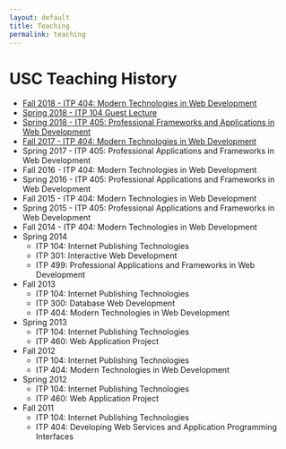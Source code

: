 ```yaml
---
layout: default
title: Teaching
permalink: teaching
---
```


# USC Teaching History

*   [Fall 2018 - ITP 404: Modern Technologies in Web Development](/teaching/2018/itp404)
*   [Spring 2018 - ITP 104 Guest Lecture](https://slides.com/davidtang/itp-104-intro-to-javascript-and-jquery#/)
*   [Spring 2018 - ITP 405: Professional Frameworks and Applications in Web Development](/teaching/2018/itp405)
*   [Fall 2017 - ITP 404: Modern Technologies in Web Development](/teaching/2017/itp404)
*   Spring 2017 - ITP 405: Professional Applications and Frameworks in Web Development
*   Fall 2016 - ITP 404: Modern Technologies in Web Development
*   Spring 2016 - ITP 405: Professional Applications and Frameworks in Web Development
*   Fall 2015 - ITP 404: Modern Technologies in Web Development
*   Spring 2015 - ITP 405: Professional Applications and Frameworks in Web Development
*   Fall 2014 - ITP 404: Modern Technologies in Web Development
*   Spring 2014
    *   ITP 104: Internet Publishing Technologies
    *   ITP 301: Interactive Web Development
    *   ITP 499: Professional Applications and Frameworks in Web Development
*   Fall 2013
    *   ITP 104: Internet Publishing Technologies
    *   ITP 300: Database Web Development
    *   ITP 404: Modern Technologies in Web Development
*   Spring 2013
    *   ITP 104: Internet Publishing Technologies
    *   ITP 460: Web Application Project
*   Fall 2012
    *   ITP 104: Internet Publishing Technologies
    *   ITP 404: Modern Technologies in Web Development
*   Spring 2012
    *   ITP 104: Internet Publishing Technologies
    *   ITP 460: Web Application Project
*   Fall 2011
    *   ITP 104: Internet Publishing Technologies
    *   ITP 404: Developing Web Services and Application Programming Interfaces
